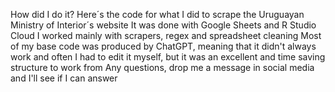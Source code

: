 How did I do it?
Here´s the code for what I did to scrape the Uruguayan Ministry of Interior´s website
It was done with Google Sheets and R Studio Cloud
I worked mainly with scrapers, regex and spreadsheet cleaning
Most of my base code was produced by ChatGPT, meaning that it didn't always work and often I had to edit it myself, but it was an excellent and time saving structure to work from
Any questions, drop me a message in social media and I'll see if I can answer
